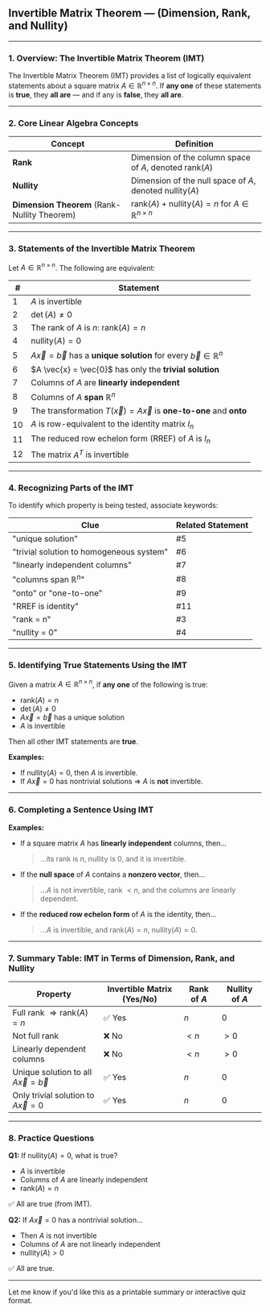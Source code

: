 ## **Invertible Matrix Theorem — (Dimension, Rank, and Nullity)**

---

### **1. Overview: The Invertible Matrix Theorem (IMT)**

The Invertible Matrix Theorem (IMT) provides a list of logically equivalent statements about a square matrix $A \in \mathbb{R}^{n \times n}$. If **any one** of these statements is **true**, they **all are** — and if any is **false**, they **all are**.

---

### **2. Core Linear Algebra Concepts**

| Concept                                      | Definition                                                                   |
| -------------------------------------------- | ---------------------------------------------------------------------------- |
| **Rank**                                     | Dimension of the column space of $A$, denoted $\text{rank}(A)$               |
| **Nullity**                                  | Dimension of the null space of $A$, denoted $\text{nullity}(A)$              |
| **Dimension Theorem** (Rank-Nullity Theorem) | $\text{rank}(A) + \text{nullity}(A) = n$ for $A \in \mathbb{R}^{n \times n}$ |

---

### **3. Statements of the Invertible Matrix Theorem**

Let $A \in \mathbb{R}^{n \times n}$. The following are equivalent:

| #  | Statement                                                                            |
| -- | ------------------------------------------------------------------------------------ |
| 1  | $A$ is invertible                                                                    |
| 2  | $\det(A) \neq 0$                                                                     |
| 3  | The rank of $A$ is $n$: $\text{rank}(A) = n$                                         |
| 4  | $\text{nullity}(A) = 0$                                                              |
| 5  | $A \vec{x} = \vec{b}$ has a **unique solution** for every $\vec{b} \in \mathbb{R}^n$ |
| 6  | $A \vec{x} = \vec{0}$ has only the **trivial solution**                              |
| 7  | Columns of $A$ are **linearly independent**                                          |
| 8  | Columns of $A$ **span** $\mathbb{R}^n$                                               |
| 9  | The transformation $T(\vec{x}) = A\vec{x}$ is **one-to-one** and **onto**            |
| 10 | $A$ is row-equivalent to the identity matrix $I_n$                                   |
| 11 | The reduced row echelon form (RREF) of $A$ is $I_n$                                  |
| 12 | The matrix $A^T$ is invertible                                                       |

---

### **4. Recognizing Parts of the IMT**

To identify which property is being tested, associate keywords:

| Clue                                     | Related Statement |
| ---------------------------------------- | ----------------- |
| "unique solution"                        | #5                |
| "trivial solution to homogeneous system" | #6                |
| "linearly independent columns"           | #7                |
| "columns span $\mathbb{R}^n$"            | #8                |
| "onto" or "one-to-one"                   | #9                |
| "RREF is identity"                       | #11               |
| "rank = n"                               | #3                |
| "nullity = 0"                            | #4                |

---

### **5. Identifying True Statements Using the IMT**

Given a matrix $A \in \mathbb{R}^{n \times n}$, if **any one** of the following is true:

* $\text{rank}(A) = n$
* $\det(A) \neq 0$
* $A\vec{x} = \vec{b}$ has a unique solution
* $A$ is invertible

Then all other IMT statements are **true**.

**Examples:**

* If $\text{nullity}(A) = 0$, then $A$ is invertible.
* If $A \vec{x} = 0$ has nontrivial solutions ⇒ $A$ is **not** invertible.

---

### **6. Completing a Sentence Using IMT**

**Examples:**

* If a square matrix $A$ has **linearly independent** columns, then...

  > ...its rank is $n$, nullity is 0, and it is invertible.

* If the **null space** of $A$ contains a **nonzero vector**, then...

  > ...$A$ is not invertible, rank $< n$, and the columns are linearly dependent.

* If the **reduced row echelon form** of $A$ is the identity, then...

  > ...$A$ is invertible, and $\text{rank}(A) = n$, $\text{nullity}(A) = 0$.

---

### **7. Summary Table: IMT in Terms of Dimension, Rank, and Nullity**

| Property                                    | Invertible Matrix (Yes/No) | Rank of $A$ | Nullity of $A$ |
| ------------------------------------------- | -------------------------- | ----------- | -------------- |
| Full rank $\Rightarrow \text{rank}(A) = n$  | ✅ Yes                      | $n$         | 0              |
| Not full rank                               | ❌ No                       | $< n$       | $> 0$          |
| Linearly dependent columns                  | ❌ No                       | $< n$       | $> 0$          |
| Unique solution to all $A\vec{x} = \vec{b}$ | ✅ Yes                      | $n$         | 0              |
| Only trivial solution to $A\vec{x} = 0$     | ✅ Yes                      | $n$         | 0              |

---

### **8. Practice Questions**

**Q1:** If $\text{nullity}(A) = 0$, what is true?

* $A$ is invertible
* Columns of $A$ are linearly independent
* $\text{rank}(A) = n$

✅ All are true (from IMT).

**Q2:** If $A \vec{x} = 0$ has a nontrivial solution...

* Then $A$ is not invertible
* Columns of $A$ are not linearly independent
* $\text{nullity}(A) > 0$

✅ All are true.

---

Let me know if you'd like this as a printable summary or interactive quiz format.
